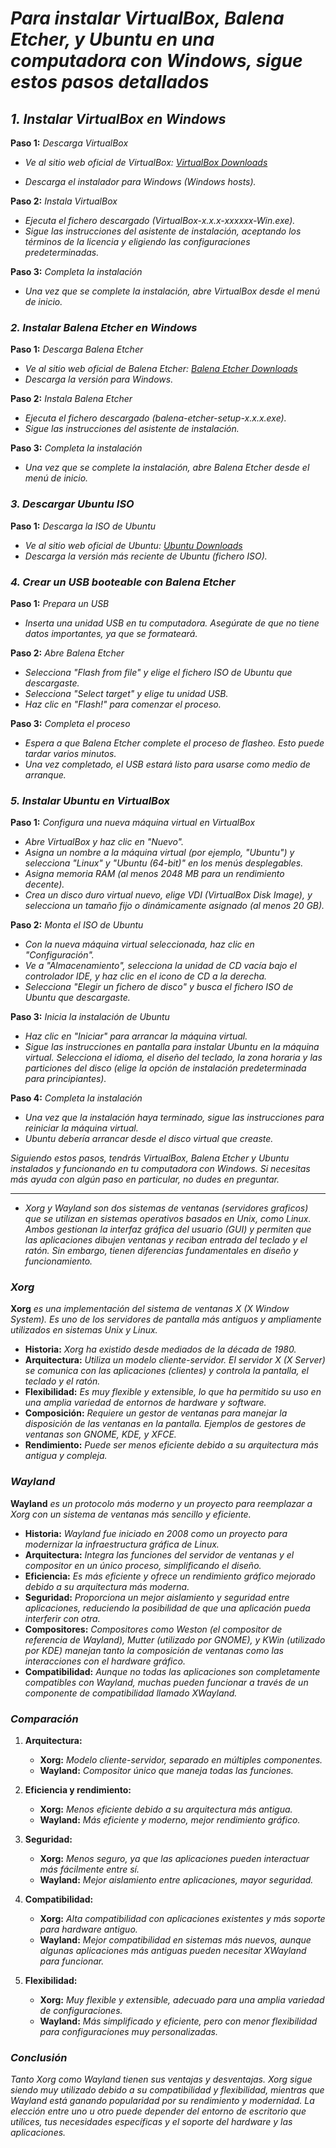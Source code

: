 <!-- Autor: Daniel Benjamin Perez Morales -->
<!-- GitHub: https://github.com/DanielBenjaminPerezMoralesDev13 -->
<!-- GitLab: https://gitlab.com/DanielBenjaminPerezMoralesDev13 -->
<!-- Correo electrónico: danielperezdev@proton.me -->
# ***Para instalar VirtualBox, Balena Etcher, y Ubuntu en una computadora con Windows, sigue estos pasos detallados***

## ***1. Instalar VirtualBox en Windows***

**Paso 1:** *Descarga VirtualBox*

- *Ve al sitio web oficial de VirtualBox: [VirtualBox Downloads](https://www.virtualbox.org/wiki/Downloads "https://www.virtualbox.org/wiki/Downloads")*

<!-- https://download.virtualbox.org/virtualbox/7.0.18/VirtualBox-7.0.18-162988-Win.exe -->

- *Descarga el instalador para Windows (Windows hosts).*

**Paso 2:** *Instala VirtualBox*

- *Ejecuta el fichero descargado (VirtualBox-x.x.x-xxxxxx-Win.exe).*
- *Sigue las instrucciones del asistente de instalación, aceptando los términos de la licencia y eligiendo las configuraciones predeterminadas.*

**Paso 3:** *Completa la instalación*

- *Una vez que se complete la instalación, abre VirtualBox desde el menú de inicio.*

### ***2. Instalar Balena Etcher en Windows***

**Paso 1:** *Descarga Balena Etcher*

- *Ve al sitio web oficial de Balena Etcher: [Balena Etcher Downloads](https://www.balena.io/etcher/ "https://www.balena.io/etcher/")*
- *Descarga la versión para Windows.*

**Paso 2:** *Instala Balena Etcher*

- *Ejecuta el fichero descargado (balena-etcher-setup-x.x.x.exe).*
- *Sigue las instrucciones del asistente de instalación.*

**Paso 3:** *Completa la instalación*

- *Una vez que se complete la instalación, abre Balena Etcher desde el menú de inicio.*

### ***3. Descargar Ubuntu ISO***

**Paso 1:** *Descarga la ISO de Ubuntu*

- *Ve al sitio web oficial de Ubuntu: [Ubuntu Downloads](https://ubuntu.com/download/desktop "https://ubuntu.com/download/desktop")*
- *Descarga la versión más reciente de Ubuntu (fichero ISO).*

### ***4. Crear un USB booteable con Balena Etcher***

**Paso 1:** *Prepara un USB*

- *Inserta una unidad USB en tu computadora. Asegúrate de que no tiene datos importantes, ya que se formateará.*

**Paso 2:** *Abre Balena Etcher*

- *Selecciona "Flash from file" y elige el fichero ISO de Ubuntu que descargaste.*
- *Selecciona "Select target" y elige tu unidad USB.*
- *Haz clic en "Flash!" para comenzar el proceso.*

**Paso 3:** *Completa el proceso*

- *Espera a que Balena Etcher complete el proceso de flasheo. Esto puede tardar varios minutos.*
- *Una vez completado, el USB estará listo para usarse como medio de arranque.*

### ***5. Instalar Ubuntu en VirtualBox***

**Paso 1:** *Configura una nueva máquina virtual en VirtualBox*

- *Abre VirtualBox y haz clic en "Nuevo".*
- *Asigna un nombre a la máquina virtual (por ejemplo, "Ubuntu") y selecciona "Linux" y "Ubuntu (64-bit)" en los menús desplegables.*
- *Asigna memoria RAM (al menos 2048 MB para un rendimiento decente).*
- *Crea un disco duro virtual nuevo, elige VDI (VirtualBox Disk Image), y selecciona un tamaño fijo o dinámicamente asignado (al menos 20 GB).*

**Paso 2:** *Monta el ISO de Ubuntu*

- *Con la nueva máquina virtual seleccionada, haz clic en "Configuración".*
- *Ve a "Almacenamiento", selecciona la unidad de CD vacía bajo el controlador IDE, y haz clic en el icono de CD a la derecha.*
- *Selecciona "Elegir un fichero de disco" y busca el fichero ISO de Ubuntu que descargaste.*

**Paso 3:** *Inicia la instalación de Ubuntu*

- *Haz clic en "Iniciar" para arrancar la máquina virtual.*
- *Sigue las instrucciones en pantalla para instalar Ubuntu en la máquina virtual. Selecciona el idioma, el diseño del teclado, la zona horaria y las particiones del disco (elige la opción de instalación predeterminada para principiantes).*

**Paso 4:** *Completa la instalación*

- *Una vez que la instalación haya terminado, sigue las instrucciones para reiniciar la máquina virtual.*
- *Ubuntu debería arrancar desde el disco virtual que creaste.*

*Siguiendo estos pasos, tendrás VirtualBox, Balena Etcher y Ubuntu instalados y funcionando en tu computadora con Windows. Si necesitas más ayuda con algún paso en particular, no dudes en preguntar.*

---

- *Xorg y Wayland son dos sistemas de ventanas (servidores graficos) que se utilizan en sistemas operativos basados en Unix, como Linux. Ambos gestionan la interfaz gráfica del usuario (GUI) y permiten que las aplicaciones dibujen ventanas y reciban entrada del teclado y el ratón. Sin embargo, tienen diferencias fundamentales en diseño y funcionamiento.*

### ***Xorg***

**Xorg** *es una implementación del sistema de ventanas X (X Window System). Es uno de los servidores de pantalla más antiguos y ampliamente utilizados en sistemas Unix y Linux.*

- **Historia:** *Xorg ha existido desde mediados de la década de 1980.*
- **Arquitectura:** *Utiliza un modelo cliente-servidor. El servidor X (X Server) se comunica con las aplicaciones (clientes) y controla la pantalla, el teclado y el ratón.*
- **Flexibilidad:** *Es muy flexible y extensible, lo que ha permitido su uso en una amplia variedad de entornos de hardware y software.*
- **Composición:** *Requiere un gestor de ventanas para manejar la disposición de las ventanas en la pantalla. Ejemplos de gestores de ventanas son GNOME, KDE, y XFCE.*
- **Rendimiento:** *Puede ser menos eficiente debido a su arquitectura más antigua y compleja.*

### ***Wayland***

**Wayland** *es un protocolo más moderno y un proyecto para reemplazar a Xorg con un sistema de ventanas más sencillo y eficiente.*

- **Historia:** *Wayland fue iniciado en 2008 como un proyecto para modernizar la infraestructura gráfica de Linux.*
- **Arquitectura:** *Integra las funciones del servidor de ventanas y el compositor en un único proceso, simplificando el diseño.*
- **Eficiencia:** *Es más eficiente y ofrece un rendimiento gráfico mejorado debido a su arquitectura más moderna.*
- **Seguridad:** *Proporciona un mejor aislamiento y seguridad entre aplicaciones, reduciendo la posibilidad de que una aplicación pueda interferir con otra.*
- **Compositores:** *Compositores como Weston (el compositor de referencia de Wayland), Mutter (utilizado por GNOME), y KWin (utilizado por KDE) manejan tanto la composición de ventanas como las interacciones con el hardware gráfico.*
- **Compatibilidad:** *Aunque no todas las aplicaciones son completamente compatibles con Wayland, muchas pueden funcionar a través de un componente de compatibilidad llamado XWayland.*

### ***Comparación***

1. **Arquitectura:**
   - **Xorg:** *Modelo cliente-servidor, separado en múltiples componentes.*
   - **Wayland:** *Compositor único que maneja todas las funciones.*

2. **Eficiencia y rendimiento:**
   - **Xorg:** *Menos eficiente debido a su arquitectura más antigua.*
   - **Wayland:** *Más eficiente y moderno, mejor rendimiento gráfico.*

3. **Seguridad:**
   - **Xorg:** *Menos seguro, ya que las aplicaciones pueden interactuar más fácilmente entre sí.*
   - **Wayland:** *Mejor aislamiento entre aplicaciones, mayor seguridad.*

4. **Compatibilidad:**
   - **Xorg:** *Alta compatibilidad con aplicaciones existentes y más soporte para hardware antiguo.*
   - **Wayland:** *Mejor compatibilidad en sistemas más nuevos, aunque algunas aplicaciones más antiguas pueden necesitar XWayland para funcionar.*

5. **Flexibilidad:**
   - **Xorg:** *Muy flexible y extensible, adecuado para una amplia variedad de configuraciones.*
   - **Wayland:** *Más simplificado y eficiente, pero con menor flexibilidad para configuraciones muy personalizadas.*

### ***Conclusión***

*Tanto Xorg como Wayland tienen sus ventajas y desventajas. Xorg sigue siendo muy utilizado debido a su compatibilidad y flexibilidad, mientras que Wayland está ganando popularidad por su rendimiento y modernidad. La elección entre uno u otro puede depender del entorno de escritorio que utilices, tus necesidades específicas y el soporte del hardware y las aplicaciones.*
